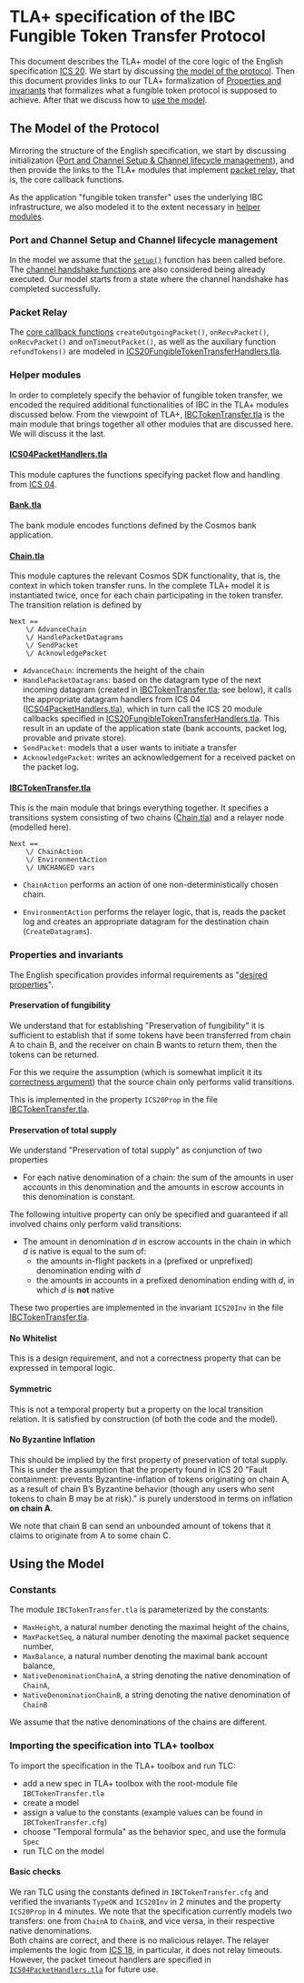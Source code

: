 # TLA+ specification of the IBC Fungible Token Transfer Protocol

This document describes the TLA+ model of the core logic of the English
specification [ICS
20](https://github.com/cosmos/ics/tree/5877197dc03e844542cb8628dd52674a37ca6ff9/spec/ics-020-fungible-token-transfer). We
start by discussing [the model of the
protocol](#the-model-of-the-protocol).
 Then this document provides links to our TLA+ formalization of [Properties and
invariants](#properties-and-invariants) that formalizes what a fungible
token protocol is supposed to achieve. 
After that we discuss how to [use the model](#using-the-model).

## The Model of the Protocol

 Mirroring
the structure of the English specification, we start by discussing
initialization ([Port and Channel Setup & Channel lifecycle management](#port-and-channel-setup-and-channel-lifecycle-management)), and then provide the links to the TLA+ modules that
implement [packet relay](#packet-relay), that is, the core callback functions.

As the application "fungible token transfer" uses the underlying IBC
infrastructure, we also modeled it to the extent necessary in [helper
modules](#helper-modules).

### Port and Channel Setup and Channel lifecycle management


In the model we assume that the [`setup()`](https://github.com/cosmos/ics/tree/5877197dc03e844542cb8628dd52674a37ca6ff9/spec/ics-020-fungible-token-transfer#port--channel-setup) function has been called
before. The [channel handshake
functions]((https://github.com/cosmos/ics/tree/5877197dc03e844542cb8628dd52674a37ca6ff9/spec/ics-020-fungible-token-transfer#channel-lifecycle-management))
are also considered being already executed. Our
model starts from a state where the channel handshake has completed
successfully. 

### Packet Relay

The [core callback functions](https://github.com/cosmos/ics/tree/5877197dc03e844542cb8628dd52674a37ca6ff9/spec/ics-020-fungible-token-transferr#packet-relay)
`createOutgoingPacket()`, `onRecvPacket()`, `onRecvPacket()` and 
	`onTimeoutPacket()`, as well as the auxiliary function `refundTokens()`
	are modeled in
	[ICS20FungibleTokenTransferHandlers.tla](ICS20FungibleTokenTransferHandlers.tla). 
	
### Helper modules

In order to completely specify the behavior of fungible token
transfer, we encoded the required additional functionalities of IBC in
the TLA+ modules discussed below. From
the viewpoint of TLA+, [IBCTokenTransfer.tla](IBCTokenTransfer.tla) is
the main module that brings together all other modules that are
discussed here. We will discuss it the last.

	
#### [ICS04PacketHandlers.tla](ICS04PacketHandlers.tla) 

This module captures the functions
specifying packet flow and handling from [ICS
04](https://github.com/cosmos/ics/tree/5877197dc03e844542cb8628dd52674a37ca6ff9/spec/ics-004-channel-and-packet-semantics). 

#### [Bank.tla](bank.tla) 
The bank module encodes functions defined by the Cosmos bank
  application. 
  
#### [Chain.tla](Chain.tla)

This module captures the relevant
  Cosmos SDK functionality, that is, the context in which token
  transfer runs. In the complete TLA+ model it is instantiated twice,
  once for each chain participating in the token transfer.
  The transition relation is defined by

```tla
Next ==
    \/ AdvanceChain
    \/ HandlePacketDatagrams
    \/ SendPacket
    \/ AcknowledgePacket
```

- `AdvanceChain`: increments the height of the chain
- `HandlePacketDatagrams`: based on the datagram type of the next
  incoming datagram (created in
  [IBCTokenTransfer.tla](IBCTokenTransfer.tla); see below), it calls the
  appropriate datagram handlers from ICS 04
  ([ICS04PacketHandlers.tla](ICS04PacketHandlers.tla)), which in turn call the
  ICS 20 module callbacks specified in
  [ICS20FungibleTokenTransferHandlers.tla](ICS20FungibleTokenTransferHandlers.tla).
  This result in an update of the application state (bank accounts,
  packet log, provable and private store).
- `SendPacket`: models that a user wants to initiate a transfer
- `AcknowledgePacket`: writes an acknowledgement for a received packet
  on the packet log.


#### [IBCTokenTransfer.tla](IBCTokenTransfer.tla) 
This is the main module that
  brings everything together. It specifies a transitions system
  consisting of two chains ([Chain.tla](Chain.tla)) and a
  relayer node (modelled here). 
```tla
Next ==
    \/ ChainAction
    \/ EnvironmentAction
    \/ UNCHANGED vars
```

- `ChainAction` performs an action of one non-deterministically chosen
  chain.
  
- `EnvironmentAction` performs the relayer logic, that is, reads the
  packet log and creates an appropriate datagram for the destination
  chain (`CreateDatagrams`).
  

### Properties and invariants

The English specification provides informal requirements as "[desired properties](
https://github.com/cosmos/ics/tree/5877197dc03e844542cb8628dd52674a37ca6ff9/spec/ics-020-fungible-token-transfer#desired-properties)".

#### Preservation of fungibility

We understand that for establishing "Preservation of fungibility" it
is sufficient to establish that if
some tokens have been transferred from chain A to chain B, and the receiver
on chain B wants to return them, then the tokens can be returned.

For this we require the assumption (which is somewhat implicit it
 its [correctness
argument](https://github.com/cosmos/ics/tree/5877197dc03e844542cb8628dd52674a37ca6ff9/spec/ics-020-fungible-token-transfer#correctness)) that the source chain only performs valid transitions.

This is implemented in the property `ICS20Prop` in the file [IBCTokenTransfer.tla](IBCTokenTransfer.tla).


#### Preservation of total supply

We understand "Preservation of total supply" as conjunction of two
properties

- For each native denomination of a chain: the sum of the amounts in
  user accounts in this denomination and the amounts in escrow
  accounts in this denomination is constant.
  
The following intuitive property can only be specified and guaranteed
if all involved chains only perform valid transitions:
  
- The amount in denomination *d* in escrow accounts in the chain in which *d* is native
is equal to the sum of:
	* the amounts in-flight packets in a (prefixed or unprefixed) denomination ending with *d*
	* the amounts in accounts in a prefixed denomination ending with *d*, in which *d* is 
**not**  native

These two properties are implemented in the invariant `ICS20Inv` in the file 
[IBCTokenTransfer.tla](IBCTokenTransfer.tla).

#### No Whitelist

This is a design requirement, and not a correctness property that can be expressed 
in temporal logic.


#### Symmetric

This is not a temporal property but a property on the local transition
relation. It is satisfied by construction (of both the code and the
model).


#### No Byzantine Inflation

This should be implied by the first property of preservation of total
supply. This is under the assumption that the property found in ICS 20
"Fault containment: prevents Byzantine-inflation of tokens originating
on chain A, as a result of chain B’s Byzantine behavior (though any
users who sent tokens to chain B may be at risk)." is purely
understood in terms on inflation **on chain A**.

We note that chain B can send an unbounded amount of tokens that it
claims to originate from A to some chain C.


## Using the Model


### Constants

The module `IBCTokenTransfer.tla` is parameterized by the constants:
 - `MaxHeight`, a natural number denoting the maximal height of the chains,
 - `MaxPacketSeq`, a natural number denoting the maximal packet sequence number,
 - `MaxBalance`, a natural number denoting the maximal bank account balance,
 - `NativeDenominationChainA`, a string denoting the native denomination of `ChainA`,
 - `NativeDenominationChainB`, a string denoting the native denomination of `ChainB`

 We assume that the native denominations of the chains are different.


### Importing the specification into TLA+ toolbox

To import the specification in the TLA+ toolbox and run TLC:
  - add a new spec in TLA+ toolbox with the root-module file `IBCTokenTransfer.tla` 
  - create a model
  - assign a value to the constants (example values can be found in `IBCTokenTransfer.cfg`)
  - choose "Temporal formula" as the behavior spec, and use the formula `Spec`
  - run TLC on the model

#### Basic checks

We ran TLC using the constants defined in `IBCTokenTransfer.cfg` and verified the invariants `TypeOK` and `ICS20Inv` in 2 minutes and the property `ICS20Prop` in 4 minutes.
We note that the specification currently models two transfers: one from `ChainA` to `ChainB`, and vice versa, in their respective native denominations.  
Both chains are correct, and there is no malicious relayer. 
The relayer implements the logic from [ICS 18](https://github.com/cosmos/ics/tree/5877197dc03e844542cb8628dd52674a37ca6ff9/spec/ics-018-relayer-algorithms), in particular, it does not 
relay timeouts. 
However, the packet timeout handlers are specified in [`ICS04PacketHandlers.tla`](ICS04PacketHandlers.tla)
for future use.
